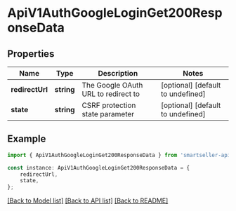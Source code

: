 # ApiV1AuthGoogleLoginGet200ResponseData


## Properties

Name | Type | Description | Notes
------------ | ------------- | ------------- | -------------
**redirectUrl** | **string** | The Google OAuth URL to redirect to | [optional] [default to undefined]
**state** | **string** | CSRF protection state parameter | [optional] [default to undefined]

## Example

```typescript
import { ApiV1AuthGoogleLoginGet200ResponseData } from 'smartseller-api-client';

const instance: ApiV1AuthGoogleLoginGet200ResponseData = {
    redirectUrl,
    state,
};
```

[[Back to Model list]](../README.md#documentation-for-models) [[Back to API list]](../README.md#documentation-for-api-endpoints) [[Back to README]](../README.md)

